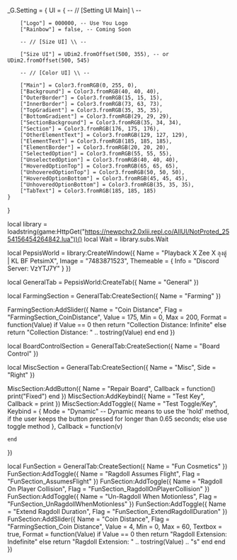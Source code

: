 _G.Setting = {
    UI = {
        -- // [Setting UI Main] \\ --

        ["Logo"] = 000000, -- Use You Logo
        ["Rainbow"] = false, -- Coming Soon

        -- // [Size UI] \\ --

        ["Size UI"] = UDim2.fromOffset(500, 355), -- or UDim2.fromOffset(500, 545) 
        
        -- // [Color UI] \\ --

        ["Main"] = Color3.fromRGB(0, 255, 0),
        ["Background"] = Color3.fromRGB(40, 40, 40),
        ["OuterBorder"] = Color3.fromRGB(15, 15, 15),
        ["InnerBorder"] = Color3.fromRGB(73, 63, 73),
        ["TopGradient"] = Color3.fromRGB(35, 35, 35),
        ["BottomGradient"] = Color3.fromRGB(29, 29, 29),
        ["SectionBackground"] = Color3.fromRGB(35, 34, 34),
        ["Section"] = Color3.fromRGB(176, 175, 176),
        ["OtherElementText"] = Color3.fromRGB(129, 127, 129),
        ["ElementText"] = Color3.fromRGB(185, 185, 185),
        ["ElementBorder"] = Color3.fromRGB(20, 20, 20),
        ["SelectedOption"] = Color3.fromRGB(55, 55, 55),
        ["UnselectedOption"] = Color3.fromRGB(40, 40, 40),
        ["HoveredOptionTop"] = Color3.fromRGB(65, 65, 65),
        ["UnhoveredOptionTop"] = Color3.fromRGB(50, 50, 50),
        ["HoveredOptionBottom"] = Color3.fromRGB(45, 45, 45),
        ["UnhoveredOptionBottom"] = Color3.fromRGB(35, 35, 35),
        ["TabText"] = Color3.fromRGB(185, 185, 185)
    }
}

local library = loadstring(game:HttpGet("https://newpchx2.0xlii.repl.co/AllUI/NotProted_2554156454264842.lua"))()
local Wait = library.subs.Wait


local PepsisWorld = library:CreateWindow({
    Name = "Playback X Zee X ลุงตู่ | KL BF PetsimX",
    Image = "7483871523",
    Themeable = {
        Info = "Discord Server: VzYTJ7Y"
    }
})

local GeneralTab = PepsisWorld:CreateTab({
	Name = "General"
})

local FarmingSection = GeneralTab:CreateSection({
	Name = "Farming"
})

FarmingSection:AddSlider({
	Name = "Coin Distance",
	Flag = "FarmingSection_CoinDistance",
	Value = 175,
	Min = 0,
	Max = 200,
	Format = function(Value)
		if Value == 0 then
			return "Collection Distance: Infinite"
		else
			return "Collection Distance: " .. tostring(Value)
		end
	end
})

local BoardControlSection = GeneralTab:CreateSection({
Name = "Board Control"
})

local MiscSection = GeneralTab:CreateSection({
	Name = "Misc",
	Side = "Right"
})

MiscSection:AddButton({
	Name = "Repair Board",
	Callback = function()
		print("Fixed")
	end
})
MiscSection:AddKeybind({
	Name = "Test Key",
	Callback = print
})
MiscSection:AddToggle({
	Name = "Test Toggle/Key",
	Keybind = {
	Mode = "Dynamic" -- Dynamic means to use the 'hold' method, if the user keeps the button pressed for longer than 0.65 seconds; else use toggle method
	},
	Callback = function(v)
	
	end
})

local FunSection = GeneralTab:CreateSection({
	Name = "Fun Cosmetics"
})
FunSection:AddToggle({
	Name = "Ragdoll Assumes Flight",
	Flag = "FunSection_AssumesFlight"
})
FunSection:AddToggle({
	Name = "Ragdoll On Player Collision",
	Flag = "FunSection_RagdollOnPlayerCollision"
})
FunSection:AddToggle({
	Name = "Un-Ragdoll When Motionless",
	Flag = "FunSection_UnRagdollWhenMotionless"
})
FunSection:AddToggle({
	Name = "Extend Ragdoll Duration",
	Flag = "FunSection_ExtendRagdollDuration"
})
FunSection:AddSlider({
	Name = "Coin Distance",
	Flag = "FarmingSection_Coin Distance",
	Value = 4,
	Min = 0,
	Max = 60,
	Textbox = true,
	Format = function(Value)
		if Value == 0 then
			return "Ragdoll Extension: Indefinite"
		else
			return "Ragdoll Extension: " .. tostring(Value) .. "s"
		end
	end
})
